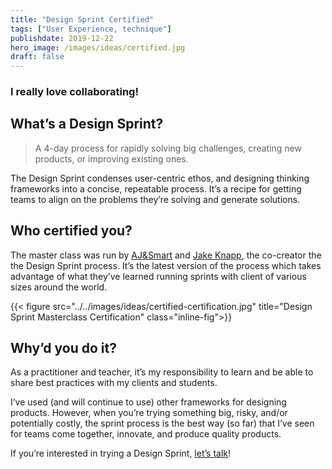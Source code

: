 ```yaml
---
title: "Design Sprint Certified"
tags: ["User Experience, technique"]
publishdate: 2019-12-22
hero_image: /images/ideas/certified.jpg
draft: false
---
```


### I really love collaborating!<!--more-->

## What’s a Design Sprint?

> A 4-day process for rapidly solving big challenges, creating new products, or improving existing ones.

The Design Sprint condenses user-centric ethos, and designing thinking frameworks into a concise, repeatable process. It’s a recipe for getting teams to align on the problems they’re solving and generate solutions.

## Who certified you?

The master class was run by [AJ&Smart](https://ajsmart.com) and [Jake Knapp](https://jakeknapp.com), the co-creator the the Design Sprint process. It’s the latest version of the process which takes advantage of what they’ve learned running sprints with client of various sizes around the world.

{{< figure src="../../images/ideas/certified-certification.jpg" title="Design Sprint Masterclass Certification" class="inline-fig">}}

## Why’d you do it?

As a practitioner and teacher, it’s my responsibility to learn and be able to share best practices with my clients and students.

I’ve used (and will continue to use) other frameworks for designing products. However, when you’re trying something big, risky, and/or potentially costly, the sprint process is the best way (so far) that I’ve seen for teams come together, innovate, and produce quality products.

If you’re interested in trying a Design Sprint, [let’s talk](mailto:michael@nevermike.com?subject=I%20want%20to%20sprint)!
